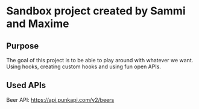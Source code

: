 # Sandbox project created by Sammi and Maxime

## Purpose
The goal of this project is to be able to play around with whatever we want. Using hooks, creating custom hooks and using fun open APIs.

## Used APIs
Beer API: https://api.punkapi.com/v2/beers
